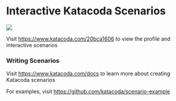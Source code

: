 # Interactive Katacoda Scenarios

[![](http://shields.katacoda.com/katacoda/20bca1606/count.svg)](https://www.katacoda.com/20bca1606 "Get your profile on Katacoda.com")

Visit https://www.katacoda.com/20bca1606 to view the profile and interactive scenarios

### Writing Scenarios
Visit https://www.katacoda.com/docs to learn more about creating Katacoda scenarios

For examples, visit https://github.com/katacoda/scenario-example
